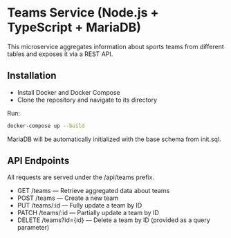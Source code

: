 # Teams Service (Node.js + TypeScript + MariaDB)

This microservice aggregates information about sports teams from different tables and exposes it via a REST API.

## Installation

- Install Docker and Docker Compose
- Clone the repository and navigate to its directory

Run:

```bash
docker-compose up --build
```

MariaDB will be automatically initialized with the base schema from init.sql.

## API Endpoints

All requests are served under the /api/teams prefix.

- GET /teams — Retrieve aggregated data about teams
- POST /teams — Create a new team
- PUT /teams/:id — Fully update a team by ID
- PATCH /teams/:id — Partially update a team by ID
- DELETE /teams?id={id} — Delete a team by ID (provided as a query parameter)

